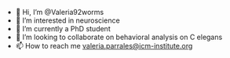 - 👋 Hi, I’m @Valeria92worms
- 👀 I’m interested in neuroscience
- 🌱 I’m currently a PhD student
- 💞️ I’m looking to collaborate on behavioral analysis on C elegans
- 📫 How to reach me valeria.parrales@icm-institute.org

<!---
Valeria92worms/Valeria92worms is a ✨ special ✨ repository because its `README.md` (this file) appears on your GitHub profile.
You can click the Preview link to take a look at your changes.
--->
